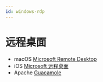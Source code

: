 ```yaml
---
id: windows-rdp
---
```


# 远程桌面

- macOS [Microsoft Remote Desktop](https://apps.apple.com/us/app/microsoft-remote-desktop/id1295203466)
- iOS [Microsoft 远程桌面](https://apps.apple.com/cn/app/microsoft-%E8%BF%9C%E7%A8%8B%E6%A1%8C%E9%9D%A2/id714464092)
- Apache [Guacamole](https://guacamole.apache.org/)
